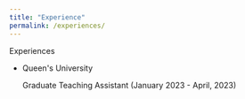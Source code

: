 ```yaml
---
title: "Experience"
permalink: /experiences/
---
```


Experiences

<ul>

<li> Queen's University</li>


Graduate Teaching Assistant (January 2023 -
              April, 2023)


</ul>